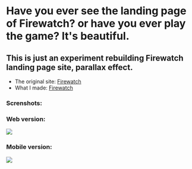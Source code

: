 # Have you ever see the landing page of Firewatch? or have you ever play the game? It's beautiful.

## This is just an experiment rebuilding Firewatch landing page site, parallax effect.

* The original site: [Firewatch](http://www.firewatchgame.com/)
* What I made: [Firewatch](https://fadilnatakusumah.github.io/firewatch-page/)
### Screnshots:


### Web version:
<img src="assets/gifs/firewatch-desktop.gif">

### Mobile version:
<img src="assets/gifs/firewatch-mobile.gif">